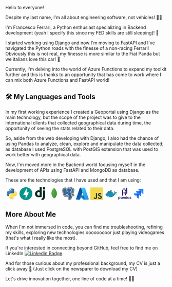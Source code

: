 Hello to everyone! 

Despite my last name, I'm all about engineering software, not vehicles! 👨‍💻 

I'm Francesco Ferrari, a Python enthusiast specializing in Backend development (yeah I specify this since my FED skills are still sleeping)! 🐍

I started working using Django and now I'm moving to FastAPI and I've navigated the Python roads with the finesse of a non-racing Ferrari! Obviously this is not real, my finesse is more similar to the Fiat Panda but we italians love this car! 🚗 

Currently, I'm delving into the world of Azure Functions to expand my toolkit further and this is thanks to an opportunity that has come to work where I can mix both Azure Functions and FastAPI world!

## :hammer_and_wrench: My Languages and Tools 
In my first working experience I created a Geoportal using Django as the main technology, but the scope of the project was to give to the international clients that collected geographical data during time, the opportunity of seeing the stats related to their data.

So, aside from the web developing with Django, I also had the chance of using Pandas to analyze, clean, explore and manipulate the data collected; as database I used PostgreSQL with PostGIS extension that was used to work better with geographical data.

Now, I'm moved more in the Backend world focusing myself in the development of APIs using FastAPI and MongoDB as database. 

These are the technologies that I have used and that I am using:
<div>
    <img src="https://github.com/devicons/devicon/blob/master/icons/python/python-original.svg" title="Python" **alt="Python" width="40" height="40"/>
   <img src="https://github.com/devicons/devicon/blob/master/icons/fastapi/fastapi-original.svg" title="FastAPI" **alt="FastAPI" width="40" height="40"/>
   <img src="https://github.com/devicons/devicon/blob/master/icons/django/django-plain.svg" title="Django" **alt="Django" width="40" height="40"/>
    <img src="https://github.com/devicons/devicon/blob/master/icons/mongodb/mongodb-original.svg" title="MongoDB" **alt="MongoDB" width="40" height="40"/>
   <img src="https://github.com/devicons/devicon/blob/master/icons/postgresql/postgresql-original.svg" title="PostgreSQL" **alt="PostgreSQL" width="40" height="40"/>
  <img src="https://github.com/devicons/devicon/blob/master/icons/azure/azure-original.svg" title="Azure" **alt="Azure" width="40" height="40"/>
  <img src="https://github.com/devicons/devicon/blob/master/icons/javascript/javascript-original.svg" title="JavaScript" **alt="JavaScript" width="40" height="40"/>
    <img src="https://github.com/devicons/devicon/blob/master/icons/docker/docker-original.svg" title="Docker" **alt="Docker" width="40" height="40"/>
  <img src="https://github.com/devicons/devicon/blob/master/icons/pandas/pandas-original-wordmark.svg" title="Pandas" **alt="Pandas" width="40" height="40"/>
    <img src="https://github.com/devicons/devicon/blob/master/icons/jira/jira-original.svg" title="Jira" **alt="Jira" width="40" height="40"/>
</div>

## More About Me
When I'm not immersed in code, you can find me troubleshooting, refining my skills, exploring new technologies ooooooooor just playing videogames (that's what I really like the most).

If you're interested in connecting beyond GitHub, feel free to find me on LinkedIn [![Linkedin Badge](https://img.shields.io/badge/-fraFerrari99-blue?style=flat&logo=Linkedin&logoColor=white)](https://www.linkedin.com/in/francescoferrari99/). 

And for those curious about my professional background, my CV is just a click away [:newspaper:](https://github.com/fraFerrari99/fraFerrari99/files/14898290/Francesco_Ferrari_CV.pdf) (Just click on the newsparer to download my CV)

Let's drive innovation together, one line of code at a time! 🚀🐍


